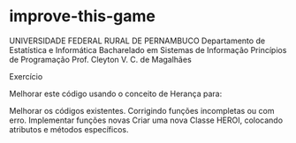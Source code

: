 # improve-this-game
UNIVERSIDADE FEDERAL RURAL DE PERNAMBUCO
Departamento de Estatística e Informática
Bacharelado em Sistemas de Informação
Princípios de Programação
Prof. Cleyton V. C. de Magalhães

Exercício

Melhorar este código usando o conceito de Herança para:

Melhorar os códigos existentes. Corrigindo funções incompletas ou com erro.
Implementar funções novas
Criar uma nova Classe HEROI, colocando atributos e métodos específicos.

